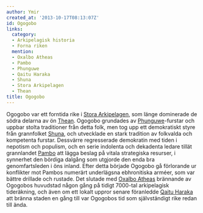 ```yaml
---
author: Ymir
created_at: '2013-10-17T08:13:07Z'
id: Ogogobo
links:
  category:
  - Arkipelagisk historia
  - Forna riken
  mention:
  - Oxalbo Atheas
  - Pambo
  - Phunguwe
  - Qaitu Haraka
  - Shuna
  - Stora Arkipelagen
  - Thean
title: Ogogobo
---
```


Ogogobo var ett forntida rike i [Stora Arkipelagen], som länge dominerade de södra delarna av ön
[Thean]. Ogogobo grundades av [Phunguwe]-furstar och uppbar stolta traditioner från detta folk, men
tog upp ett demokratiskt styre från grannfolket [Shuna], och utvecklade en stark tradition av
folkvalda och kompetenta furstar. Dessvärre regresserade demokratin med tiden i nepotism och
populism, och en serie indolenta och dekadenta ledare tillät grannlandet [Pambo] att lägga beslag på
vitala strategiska resurser, i synnerhet den bördiga dalgång som utgjorde den enda bra
genomfartsleden i öns inland. Efter detta började Ogogobo gå förlorande ur konflikter mot Pambos
numerärt underlägsna ebhronitiska arméer, som var bättre drillade och rustade. Det slutade med
[Oxalbo Atheas] brännande av Ogogobos huvudstad någon gång på tidigt 7000-tal arkipelagisk
tideräkning, och även om ett lokalt uppror senare föranledde [Qaitu Haraka] att bränna staden en
gång till var Ogogobos tid som självständigt rike redan till ända.

  [Stora Arkipelagen]: Stora_Arkipelagen
  [Thean]: Thean
  [Phunguwe]: Phunguwe
  [Shuna]: Shuna
  [Pambo]: Pambo
  [Oxalbo Atheas]: Oxalbo_Atheas
  [Qaitu Haraka]: Qaitu_Haraka
